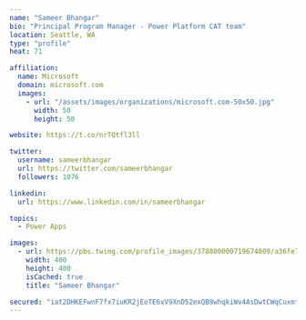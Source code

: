 ```yaml
---
name: "Sameer Bhangar"
bio: "Principal Program Manager - Power Platform CAT team"
location: Seattle, WA
type: "profile"
heat: 71

affiliation:
  name: Microsoft
  domain: microsoft.com
  images:
    - url: "/assets/images/organizations/microsoft.com-50x50.jpg"
      width: 50
      height: 50

website: https://t.co/nrTQtfl3ll

twitter:
  username: sameerbhangar
  url: https://twitter.com/sameerbhangar
  followers: 1076

linkedin:
  url: https://www.linkedin.com/in/sameerbhangar

topics:
  - Power Apps

images:
  - url: https://pbs.twimg.com/profile_images/378800000719674009/a36fe7ddfab1778b76e5793772e43798_400x400.jpeg
    width: 400
    height: 400
    isCached: true
    title: "Sameer Bhangar"

secured: "iat2DHKEFwnF7fx7iuKR2jEoTE6xV9XnD52exQB9whqkiWv4AsDwtCWqCuxmtZr8hn79bG9axRynCLBmdE0/g1qsNhchhlrqBloz44Iw232yZ7pt56huPg1HV3G+onOT78xRHiOnnq+wl2hbuTv5I8OGUO2Rxk2KmgmI2ZbOFk4seZ97rtrX0ZhYsCWkC7FhsXZ2Kfzr4ddASNpK3LwtOxb6wnNkudwhAypWUPO+cFJfRU1WbEm0xwDNCNF8/xOER2Vi8qPiL/mr80Qpuvwz+UhuEOocerItgjV6Y3isN8qjDCGuONFDRB+lk2AD6dVPMqa9TQ7b+cuijxRZ/WozJDhUgEzUKYwEfGvSQqqQnSAut5rwuqC1xQ+8Z2AB1krE1xlSKhrTOSrVzeXNCCyqn/f6fHu+/EiLs9c2Q6vuVn8=;3OSqjOnF6fHHamMT3vnLhQ=="
---
```


